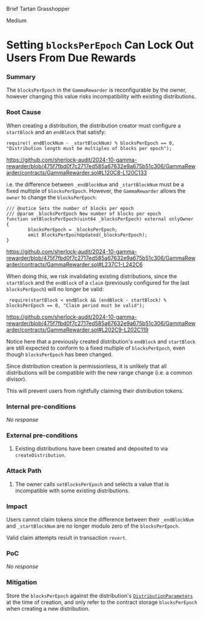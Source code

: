 Brief Tartan Grasshopper

Medium

# Setting `blocksPerEpoch` Can Lock Out Users From Due Rewards

### Summary

The `blocksPerEpoch` in the `GammaRewarder` is reconfigurable by the owner, however changing this value risks incompatibility with existing distributions.

### Root Cause

When creating a distribution, the distribution creator must configure a `startBlock` and an `endBlock` that satisfy:

```solidity
require((_endBlockNum - _startBlockNum) % blocksPerEpoch == 0, "Distribution length must be multiples of blocks per epoch");
```

https://github.com/sherlock-audit/2024-10-gamma-rewarder/blob/475f7fbd0f7c2717ed585a67632e9a675b51c306/GammaRewarder/contracts/GammaRewarder.sol#L120C8-L120C133

i.e. the difference between `_endBlockNum` and `_startBlockNum` must be a fixed multiple of `blocksPerEpoch`. However, the `GammaRewarder` allows the `owner` to change the `blocksPerEpoch`:

```solidity
/// @notice Sets the number of blocks per epoch
/// @param _blocksPerEpoch New number of blocks per epoch
function setBlocksPerEpoch(uint64 _blocksPerEpoch) external onlyOwner {
        blocksPerEpoch = _blocksPerEpoch;
        emit BlocksPerEpochUpdated(_blocksPerEpoch);
}
```

https://github.com/sherlock-audit/2024-10-gamma-rewarder/blob/475f7fbd0f7c2717ed585a67632e9a675b51c306/GammaRewarder/contracts/GammaRewarder.sol#L237C1-L242C6

When doing this, we risk invalidating existing distributions, since the `startBlock` and the `endBlock` of a `claim` (previously configured for the last `blocksPerEpoch`) will no longer be valid:

```solidity
 require(startBlock < endBlock && (endBlock - startBlock) % blocksPerEpoch == 0, "Claim period must be valid");
```

https://github.com/sherlock-audit/2024-10-gamma-rewarder/blob/475f7fbd0f7c2717ed585a67632e9a675b51c306/GammaRewarder/contracts/GammaRewarder.sol#L202C9-L202C119

Notice here that a previously created distribution's `endBlock` and `startBlock` are still expected to conform to a fixed multiple of `blocksPerEpoch`, even though `blocksPerEpoch` has been changed.

Since distribution creation is permissionless, it is unlikely that all distributions will be compatible with the new range change (i.e. a common divisor).

This will prevent users from rightfully claiming their distribution tokens.

### Internal pre-conditions

_No response_

### External pre-conditions

1. Existing distributions have been created and deposited to via `createDistribution`.

### Attack Path

1. The owner calls `setBlocksPerEpoch` and selects a value that is incompatible with some existing distributions.

### Impact

Users cannot claim tokens since the difference between their `_endBlockNum` and `_startBlockNum` are no longer modulo zero of the `blocksPerEpoch`.

Valid claim attempts result in transaction `revert`.

### PoC

_No response_

### Mitigation

Store the `blocksPerEpoch` against the distribution's [`DistributionParameters`](https://github.com/sherlock-audit/2024-10-gamma-rewarder/blob/475f7fbd0f7c2717ed585a67632e9a675b51c306/GammaRewarder/contracts/GammaRewarder.sol#L12C8-L12C30) at the time of creation, and only refer to the contract storage `blocksPerEpoch` when creating a new distribution.